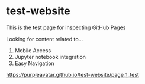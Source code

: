 # test-website

This is the test page for inspecting GitHub Pages 

Looking for content related to...
  1. Mobile Access
  2. Jupyter notebook integration 
  3. Easy Navigation 

https://purpleavatar.github.io/test-website/page_1_test

